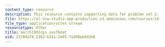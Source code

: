 ```yaml
---
content_type: resource
description: This resource contains supporting data for problem set 2.
file: https://ol-ocw-studio-app-production.s3.amazonaws.com/courses/14-32-econometrics-spring-2007/2270da78216261412a057a388eb943e0_march1992cps.sas7bdat
file_type: application/octet-stream
resourcetype: Other
title: march1992cps.sas7bdat
uid: 2270da78-2162-6141-2a05-7a388eb943e0
---
```

